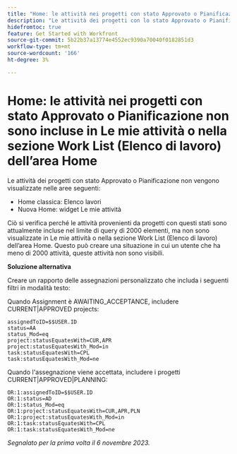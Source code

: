 ```yaml
---
title: "Home: le attività nei progetti con stato Approvato o Pianificazione non sono incluse in Le mie attività o nell’elenco di lavoro dell’area Home"
description: "Le attività dei progetti con lo stato Approvato o Pianificazione non vengono visualizzate nella Home. È disponibile una soluzione alternativa."
hidefromtoc: true
feature: Get Started with Workfront
source-git-commit: 5b22b37a13774e4552ec9390a70040f0182851d3
workflow-type: tm+mt
source-wordcount: '166'
ht-degree: 3%

---
```



# Home: le attività nei progetti con stato Approvato o Pianificazione non sono incluse in Le mie attività o nella sezione Work List (Elenco di lavoro) dell’area Home

Le attività dei progetti con stato Approvato o Pianificazione non vengono visualizzate nelle aree seguenti:

* Home classica: Elenco lavori
* Nuova Home: widget Le mie attività

Ciò si verifica perché le attività provenienti da progetti con questi stati sono attualmente incluse nel limite di query di 2000 elementi, ma non sono visualizzate in Le mie attività o nella sezione Work List (Elenco di lavoro) dell’area Home. Questo può creare una situazione in cui un utente che ha meno di 2000 attività, queste attività non sono visibili.

**Soluzione alternativa**

Creare un rapporto delle assegnazioni personalizzato che includa i seguenti filtri in modalità testo:

Quando Assignment è AWAITING_ACCEPTANCE, includere CURRENT|APPROVED projects:

```
assignedToID=$$USER.ID
status=AA
status_Mod=eq
project:statusEquatesWith=CUR,APR
project:statusEquatesWith_Mod=in
task:statusEquatesWith=CPL
task:statusEquatesWith_Mod=ne
```

Quando l&#39;assegnazione viene accettata, includere i progetti CURRENT|APPROVED|PLANNING:

```
OR:1:assignedToID=$$USER.ID
OR:1:status=AD
OR:1:status_Mod=eq
OR:1:project:statusEquatesWith=CUR,APR,PLN
OR:1:project:statusEquatesWith_Mod=in
OR:1:task:statusEquatesWith=CPL
OR:1:task:statusEquatesWith_Mod=ne
```

_Segnalato per la prima volta il 6 novembre 2023._
